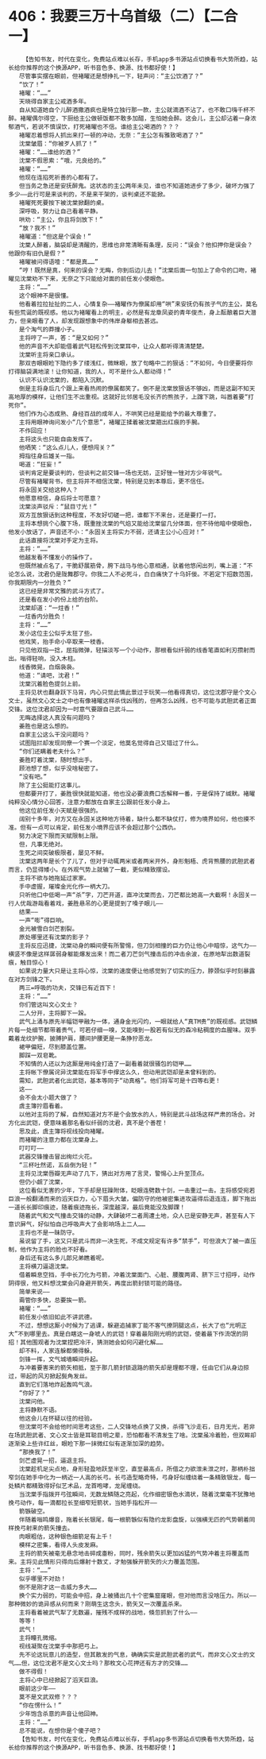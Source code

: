 # 406：我要三万十乌首级（二）【二合一】
        【告知书友，时代在变化，免费站点难以长存，手机app多书源站点切换看书大势所趋，站长给你推荐的这个换源APP，听书音色多、换源、找书都好使！】
       尽管事实摆在眼前，但褚曜还是想挣扎一下，轻声问：“主公饮酒了？”
       “饮了！”
       褚曜：“……”
       天晓得自家主公戒酒多年。
       自从知道她自个儿醉酒撒酒疯也是特立独行那一款，主公就滴酒不沾了，也不敢口嗨千杯不醉。褚曜偶尔得空，下厨给主公做顿饭都不敢多加醋，生怕她会醉。这会儿，主公却沾着一身浓郁酒气，若说不慎误饮，打死褚曜也不信。谁给主公喝酒的？？？
       褚曜忍着想将人抓出来打一顿的冲动，无奈：“主公怎有雅致喝酒了？”
       沈棠皱眉：“你被歹人抓了！”
       褚曜：“……谁给的酒？”
       沈棠不假思索：“哦，元良给的。”
       褚曜：“……”
       他现在连掐死祈善的心都有了。
       但当务之急还是安抚醉鬼。这状态的主公两年未见，谁也不知道她进步了多少，破坏力强了多少——此行可是来谈判的，不是来干架的，谈判桌还不能掀。
       褚曜死死要按下被沈棠掀翻的桌。
       深呼吸，努力让自己看着平静。
       哄劝：“主公，你且将剑放下！”
       “放？我不！”
       褚曜道：“但这是个误会！”
       沈棠人醉着，脑袋却是清醒的，思维也非常清晰有条理，反问：“误会？他扣押你是误会？他跟你有旧仇是假？”
       褚曜被问得语噎：“都是真……”
       “哼！既然是真，何来的误会？无晦，你到后边儿去！”沈棠后面一句加上了命令的口吻，褚曜见沈棠劝不下来，无奈之下只能给对面的前任发小使眼色。
       主将：“……”
       这个眼神不是很懂。
       他看着拉拉扯扯的二人，心情复杂——褚曜作为僚属却用“哄”来安抚仍有孩子气的主公，莫名有些荒诞的既视感。他以为褚曜看上的明主，必然是有龙章凤姿的青年俊杰，身上酝酿着巨大潜力，但亲眼看了人，却发现跟想象中的伟岸身躯相去甚远。
       是个淘气的莽撞小子。
       主将哼了一声，答：“是又如何？”
       他的声音不大却能借着武气轻松传到沈棠耳中，让众人都听得清清楚楚。
       沈棠听主将亲口承认。
       那双杏眼眼睑下隐约多了缕浅红，微眯眼，放了句略中二的狠话：“不如何，今日便要将你打得脑袋满地滚！让你知道，我的人，可不是什么人都动得！”
       认识不认识沈棠的，都陷入沉默。
       倒是主将身后几个跟上来看热闹的僚属都笑了。倒不是沈棠放狠话不够凶，而是这副不知天高地厚的模样，让他们生不出重视。这就好比邻居毛没长齐的熊孩子，上蹿下跳，叫嚣着要“打死你”。
       他们作为心态成熟、身经百战的成年人，不哄笑已经是能给予的最大尊重了。
       主将用眼神询问发小“几个意思”，褚曜正揉着被沈棠箍出红痕的手腕。
       不作回应！
       主将这头也只能自由发挥了。
       他哂笑：“这么点儿人，便想闯关？”
       拇指往身后雄关一指。
       喝道：“狂妄！”
       谈判肯定是要谈判的，但谈判之前交锋一场也无妨，正好锉一锉对方少年锐气。
       尽管有褚曜背书，但主将并不相信沈棠，特别是见到本尊后，更不信任。
       将永固关交给这种人？
       他愿意相信，身后将士可愿意？
       沈棠淡声驳斥：“鼠目寸光！”
       双方互放狠话到这种程度，不友好切磋一把，谁都下不来台，还是要打一打。
       主将本想挑个心腹下场，既重挫沈棠的气焰又能给沈棠留几分体面，但不待他暗中使眼色，他发小放话了，声音还不小：“永固关主将实力不弱，还请主公小心应对！”
       此话直接将沈棠对手定为主将。
       主将：“……”
       他越发看不懂发小的操作了。
       但既然被点名了，干脆舒展筋骨，胯下战马与他心意相通，驮着他悠闲出列，嘴上道：“不论怎么说，沈君仍是陇舞郡守。你我二人不必死斗，白白痛快了十乌奸佞。不若定下招数范围，你我期限内一分胜负？”
       这已经是非常文雅的武斗方式了。
       还是看在发小的份上给的台阶。
       沈棠却道：“一炷香！”
       一炷香内分胜负！
       主将：“……”
       发小这位主公似乎太狂了些。
       他戏笑，抬手命小卒取来一枝香。
       只见他双指一捻，屈指微弹，轻描淡写一个小动作，那根看似纤弱的线香笔直如利刃攒射而出。嗡得轻响，没入木柱。
       线香微晃，白烟袅袅。
       他道：“请吧，沈君！”
       沈棠沉着脸色提剑上前。
       主将见状也翻身跃下马背，内心只觉此情此景过于玩笑——他看得真切，这位沈郡守是个文心文士，虽然文心文士之中也有像褚曜这样杀伐凶残的，但再怎么凶残，也不可能与武胆武者正面交锋。这位沈君却因为一时意气要跟自己武斗……
       无晦选择这人真没有问题吗？
       姜胜也是这么想的。
       自家主公这么干没问题吗？
       试图阻拦却发现同僚一个赛一个淡定，他莫名觉得自己又错过了什么。
       “你们还瞒着老夫什么？”
       姜胜盯着沈棠，随时想出手。
       顾池想了想，似乎没啥秘密了。
       “没有吧。”
       除了主公挺能打这事儿。
       但都要开打了，姜胜很快就能知道，他也没必要浪费口舌解释一番，于是保持了缄默。褚曜纯粹没心情分心回答，注意力都放在自家主公跟前任发小身上。
       他这位前任发小天赋是很强的。
       阔别十多年，对方又在永固关这种地方待着，缺什么都不缺仗打，修为境界如何，他也摸不准。但有一点可以肯定，前任发小境界应该不会超过那个公西仇。
       努力决定下限而天赋限制上限。
       但，凡事无绝对。
       生死之间突破极限者，屡见不鲜。
       沈棠这两年是长个了儿了，但对于动辄两米或者两米开外，身形魁梧、虎背熊腰的武胆武者而言，仍显得矮小。在外观气势上就输了一截，更似精致摆设。
       主将不欲与她拖延过家家。
       手中虚握，璀璨金光化作一柄大刀。
       只听他口中低喝一声“杀”字，刀芒开道，直冲沈棠而去，刀芒都比她高一大截啊！永固关一行人优哉游哉看着戏，姜胜悬吊的心更是提到了嗓子眼儿——
       结果——
       一声“嘭”得巨响。
       金光被雪白剑芒割裂。
       原处哪里还有沈棠的影子？
       主将反应迅捷，沈棠动身的瞬间便有所警惕，但刀剑相撞的巨力仍让他心中暗惊，这气力——横竖不像是这样孱弱身躯能爆发出来！而二者刀芒剑气撞击后的冲击余波，在原地犁出数道裂痕，触目惊心！
       如果说力量大只是让主将心惊，沈棠的速度便让他感觉到了切实的压力，脖颈似乎时刻暴露在对方剑锋之下。
       两三=呼吸的功夫，交锋已有近百下！
       主将：“……”
       你们管这叫文心文士？
       二人分开，主将脚下一跺。
       武气上涌与原先半幅铠甲融为一体，通身金光闪灼，一眼就给人“真TM贵”的既视感。武铠鳞片每一处细节都带着贵气，可若仔细一嗅，又能嗅到一股若有似无的森冷粘稠度的血腥味。双手戴着龙纹护腕，披膊护肩，腰间护腰更是一条狰狞恶龙。
       裙甲偏短，尽到膝盖位置。
       脚踩一双皂靴。
       不知情的人还以为这厮是用纯金打造了一副看着就很骚包的铠甲……
       主将帐下僚属诧异沈棠能在将军手中撑这么久，但动用武铠却是未曾料到的。
       需知，武胆武者化出武铠，基本等同于“动真格”。他们将军可是十四等右更！
       这——
       会不会太小题大做了？
       虞主簿拧眉看着。
       以他对主将的了解，自然知道对方不是个会放水的人，特别是武斗战场这样严肃的场合。对方化出武铠，便意味着那名看似纤弱的沈君，真不是个善茬！
       思及此，虞主簿将视线投向褚曜。
       而褚曜的注意力都在沈棠身上。
       叮叮叮——
       武器交锋撞击冒出绚烂火花。
       “三杯吐然诺，五岳倒为轻！”
       主将见沈棠唇瓣无声动了几下，猜出对方用了言灵，警惕心上升至顶点。
       但仍小觑了沈棠，
       这位看似无害的少年，下手却是狂躁附体，眨眼连劈数十剑，一击重过一击。主将感受宛若巨浪一般翻涌而来的滔天巨力，心下眉头大皱，偏防守的他被密集进攻逼得后退连连，脚下拖出一道长长脚印痕迹，随着痕迹拖长，深度越深，最后竟能没及脚踝！
       随着武气和文气撞击交锋的动静，大肆破坏二者周遭土地，众人已是安静无声，甚至有人下意识屏气，好似怕自己呼吸声大了会影响场上二人……
       主将也不是一昧防守。
       虽说留了手，这又只是武斗而非一决生死，不成文规定有许多“禁手”，可但浪大了被一直压制，他作为主将的脸也不好看。
       身后还有这么多儿郎兄弟瞧着呢。
       主将横刀逼退沈棠。
       借着瞬息空挡，手中长刀化为弓箭，冲着沈棠面门、心脏、腰腹两肾、脐下三寸招呼，动作阴得很，他又料想沈棠会闪身避开箭矢，再度出箭封锁可能的路径。
       简单来说——
       甭管你多快，总要挨一箭。
       褚曜：“……”
       前任发小依旧如此不讲武德。
       不过，想想这厮小时候为了逃课，躲避追捕家丁能不客气撩阴腿这点，长大了也“光明正大”不到哪里去。真是白瞎这一身唬人的武铠！穿着最阳刚光明的武铠，使着最下作流氓的阴招！其他围观者为沈棠捏把冷汗，猜测她会如何闪避化解……
       却不料，人家连躲都懒得躲。
       剑锋一挥，文气城墙瞬间升起。
       与冲着要害来的箭矢相抵，至于那几箭封锁退路的箭矢却是理都不理，任由它们从身边掠过，带起的风刃掀起鬓角发丝。
       直到它们落地炸起轰鸣气浪。
       “你好了？”
       沈棠问他。
       主将静默不语。
       他这会儿在怀疑以往的经验。
       但沈棠可不会给他时间思考这些，二人交锋地点换了又换，杀得飞沙走石，日月无光，若非在场武胆武者、文心文士皆是耳聪目明之辈，恐怕都看不清发生了啥。沈棠虽冷着脸，但双眸却逐渐染上些许红丝，眼睑下那一抹微红似有逐渐加深的趋势。
       “那换我了！”
       剑芒虚晃一招，逼退主将。
       沈棠趁机足尖点地，身形轻盈地跃至半空，直至最高点，所借之力欲泄未泄之时，那柄朴拙窄剑在她手中化为一柄近一人高的长弓。长弓造型略奇特，弓身好似缠绕着一条精致银龙，每一处鳞片都精致得好似艺术品，龙首咆哮，龙尾缠绕。
       当沈棠手指拨开弓弦瞬间，无数龙鳞随之亮起，化作细密银色水滴状，随着沈棠毫不犹豫地挽弓动作，每一滴都拉长至细窄短箭状，当她手指松开——
       箭镞破空。
       伴随着嗡鸣爆音，拖着长长银尾，每一根箭镞似有隐约龙影盘旋，以强横无匹的气势朝着同样挽弓射来的箭矢撞去。
       肉眼粗估，这种银色细箭足有上千！
       模样之密集，看得人头皮发麻。
       主将的箭矢被毫无悬念地击碎成齑粉，同时，残余箭矢以更加凶猛的气势冲着主将覆盖而来。主将见此情形只得向后爆射十数丈，才勉强躲开箭矢的火力覆盖范围。
       主将：“……”
       似乎哪里不对劲！
       倒不是刚才这一击威力多大……
       换个实力弱的，可能会中招，身上被捅出几十个密集窟窿眼，但对他而言没啥压力。所以——那种微妙的诡异感从何而来？刚萌生这念头，箭矢又一次覆盖杀来。
       主将看着被武气犁了无数遍，摧残不成样的战地，倏忽抓到了什么——
       等等！
       武气！
       主将瞳孔微缩。
       视线凝聚在沈棠手中那把弓上。
       先不论这玩意儿的造型，但其散发的气息，确确实实是武胆武者的武气，而非文心文士的文气……但，这位沈君不是文心文士吗？那枚文心花押还有方才的交锋……
       做不得假！
       主将心中已经掀起了滔天巨浪。
       眼前这少年——
       莫不是文武双修？？？
       “你在愣什么！”
       少年饱含杀意的声音让他回神。
       主将：“……”
       总不能说，在想你是个傻子吧？
       【告知书友，时代在变化，免费站点难以长存，手机app多书源站点切换看书大势所趋，站长给你推荐的这个换源APP，听书音色多、换源、找书都好使！】